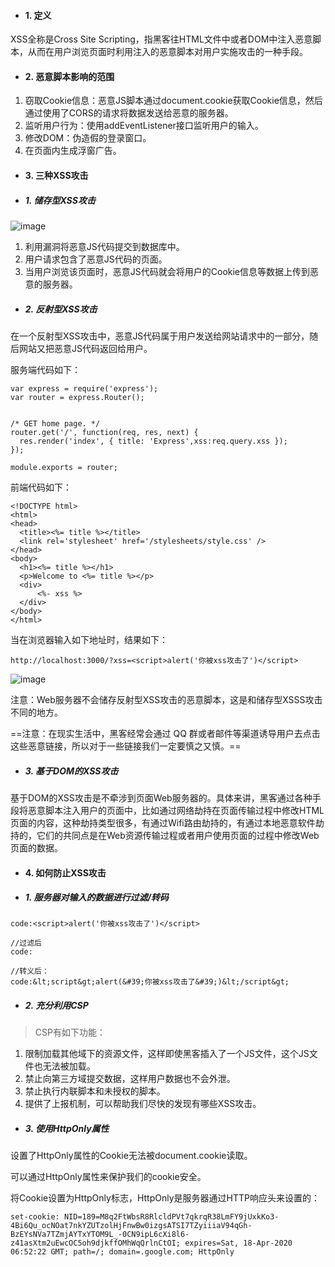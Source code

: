- #### 1. 定义

XSS全称是Cross Site Scripting，指黑客往HTML文件中或者DOM中注入恶意脚本，从而在用户浏览页面时利用注入的恶意脚本对用户实施攻击的一种手段。

- #### 2. 恶意脚本影响的范围

1. 窃取Cookie信息：恶意JS脚本通过document.cookie获取Cookie信息，然后通过使用了CORS的请求将数据发送给恶意的服务器。
2. 监听用户行为：使用addEventListener接口监听用户的输入。
3. 修改DOM：伪造假的登录窗口。
4. 在页面内生成浮窗广告。

- #### 3. 三种XSS攻击

- ##### 1. 储存型XSS攻击

![image](https://greency.github.io/images-site/youdaoyunbiji/33.png)

1. 利用漏洞将恶意JS代码提交到数据库中。
2. 用户请求包含了恶意JS代码的页面。
3. 当用户浏览该页面时，恶意JS代码就会将用户的Cookie信息等数据上传到恶意的服务器。

- ##### 2. 反射型XSS攻击

在一个反射型XSS攻击中，恶意JS代码属于用户发送给网站请求中的一部分，随后网站又把恶意JS代码返回给用户。

服务端代码如下：
```
var express = require('express');
var router = express.Router();


/* GET home page. */
router.get('/', function(req, res, next) {
  res.render('index', { title: 'Express',xss:req.query.xss });
});

module.exports = router;
```

前端代码如下：

```
<!DOCTYPE html>
<html>
<head>
  <title><%= title %></title>
  <link rel='stylesheet' href='/stylesheets/style.css' />
</head>
<body>
  <h1><%= title %></h1>
  <p>Welcome to <%= title %></p>
  <div>
      <%- xss %>
  </div>
</body>
</html>
```

当在浏览器输入如下地址时，结果如下：

```
http://localhost:3000/?xss=<script>alert('你被xss攻击了')</script>
```

![image](https://greency.github.io/images-site/youdaoyunbiji/34.png)

注意：Web服务器不会储存反射型XSS攻击的恶意脚本，这是和储存型XSSS攻击不同的地方。

==注意：在现实生活中，黑客经常会通过 QQ 群或者邮件等渠道诱导用户去点击这些恶意链接，所以对于一些链接我们一定要慎之又慎。==

- ##### 3. 基于DOM的XSS攻击

基于DOM的XSS攻击是不牵涉到页面Web服务器的。具体来讲，黑客通过各种手段将恶意脚本注入用户的页面中，比如通过网络劫持在页面传输过程中修改HTML页面的内容，这种劫持类型很多，有通过Wifi路由劫持的，有通过本地恶意软件劫持的，它们的共同点是在Web资源传输过程或者用户使用页面的过程中修改Web页面的数据。

- #### 4. 如何防止XSS攻击

- ##### 1. 服务器对输入的数据进行过滤/转码

```
code:<script>alert('你被xss攻击了')</script>

//过滤后
code:

//转义后：
code:&lt;script&gt;alert(&#39;你被xss攻击了&#39;)&lt;/script&gt;
```

- ##### 2. 充分利用CSP

> CSP有如下功能：

1. 限制加载其他域下的资源文件，这样即使黑客插入了一个JS文件，这个JS文件也无法被加载。
2. 禁止向第三方域提交数据，这样用户数据也不会外泄。
3. 禁止执行内联脚本和未授权的脚本。
4. 提供了上报机制，可以帮助我们尽快的发现有哪些XSS攻击。

- ##### 3. 使用HttpOnly属性

设置了HttpOnly属性的Cookie无法被document.cookie读取。

可以通过HttpOnly属性来保护我们的cookie安全。

将Cookie设置为HttpOnly标志，HttpOnly是服务器通过HTTP响应头来设置的：

```
set-cookie: NID=189=M8q2FtWbsR8RlcldPVt7qkrqR38LmFY9jUxkKo3-4Bi6Qu_ocNOat7nkYZUTzolHjFnwBw0izgsATSI7TZyiiiaV94qGh-BzEYsNVa7TZmjAYTxYTOM9L_-0CN9ipL6cXi8l6-z41asXtm2uEwcOC5oh9djkffOMhWqQrlnCtOI; expires=Sat, 18-Apr-2020 06:52:22 GMT; path=/; domain=.google.com; HttpOnly
```
